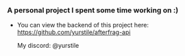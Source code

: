 ### A personal project I spent some time working on :)
- You can view the backend of this project here: https://github.com/yurstile/afterfrag-api

  My discord: @yurstile
  

